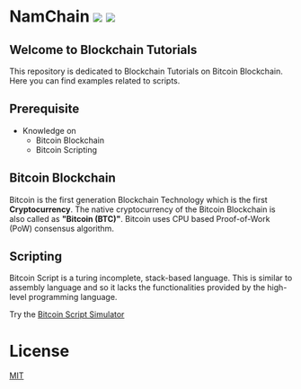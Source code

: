 # NamChain ![](https://img.shields.io/badge/Project-Nam-ff69b4.svg) ![](https://img.shields.io/badge/madeby-Ramaguru-blue.svg)

## Welcome to Blockchain Tutorials

This repository is dedicated to Blockchain Tutorials on Bitcoin Blockchain. Here you can find examples related to scripts.

## Prerequisite
- Knowledge on 
    - Bitcoin Blockchain
    - Bitcoin Scripting
          
## Bitcoin Blockchain

Bitcoin is the first generation Blockchain Technology which is the first **Cryptocurrency**.  The native cryptocurrency of the Bitcoin Blockchain is also called as **"Bitcoin (BTC)"**. Bitcoin uses CPU based Proof-of-Work (PoW) consensus algorithm. 

## Scripting

Bitcoin Script is a turing incomplete, stack-based language. This is similar to assembly language and so it lacks the functionalities provided by the high-level programming language. 

Try the [Bitcoin Script Simulator](https://siminchen.github.io/bitcoinIDE/build/editor.html)

# License

[MIT](https://github.com/ramagururadhakrishnan/NamChain/blob/master/MIT)
